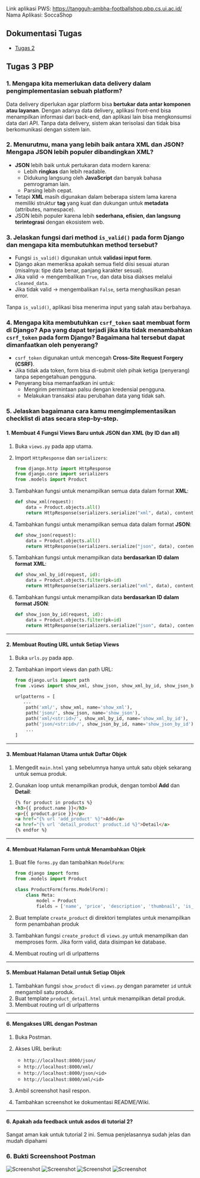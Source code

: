 Link aplikasi PWS: https://tangguh-ambha-footballshop.pbp.cs.ui.ac.id/
Nama Aplikasi: SoccaShop

## Dokumentasi Tugas

- [Tugas 2](../../wiki/Tugas-2-PBP-2025-2026)

## Tugas 3 PBP

### 1. Mengapa kita memerlukan data delivery dalam pengimplementasian sebuah platform?

Data delivery diperlukan agar platform bisa **bertukar data antar komponen atau layanan**. Dengan adanya data delivery, aplikasi front-end bisa menampilkan informasi dari back-end, dan aplikasi lain bisa mengkonsumsi data dari API. Tanpa data delivery, sistem akan terisolasi dan tidak bisa berkomunikasi dengan sistem lain.

### 2. Menurutmu, mana yang lebih baik antara XML dan JSON? Mengapa JSON lebih populer dibandingkan XML?

- **JSON** lebih baik untuk pertukaran data modern karena:
  - Lebih **ringkas** dan lebih readable.
  - Didukung langsung oleh **JavaScript** dan banyak bahasa pemrograman lain.
  - Parsing lebih cepat.
- Tetapi **XML** masih digunakan dalam beberapa sistem lama karena memiliki struktur **tag** yang kuat dan dukungan untuk **metadata** (attributes, namespace).
- JSON lebih populer karena lebih **sederhana, efisien, dan langsung terintegrasi** dengan ekosistem web.

### 3. Jelaskan fungsi dari method `is_valid()` pada form Django dan mengapa kita membutuhkan method tersebut?

- Fungsi `is_valid()` digunakan untuk **validasi input form**.
- Django akan memeriksa apakah semua field diisi sesuai aturan (misalnya: tipe data benar, panjang karakter sesuai).
- Jika valid → mengembalikan `True`, dan data bisa diakses melalui `cleaned_data`.
- Jika tidak valid → mengembalikan `False`, serta menghasilkan pesan error.

Tanpa `is_valid()`, aplikasi bisa menerima input yang salah atau berbahaya.

### 4. Mengapa kita membutuhkan `csrf_token` saat membuat form di Django? Apa yang dapat terjadi jika kita tidak menambahkan `csrf_token` pada form Django? Bagaimana hal tersebut dapat dimanfaatkan oleh penyerang?

- `csrf_token` digunakan untuk mencegah **Cross-Site Request Forgery (CSRF)**.
- Jika tidak ada token, form bisa di-submit oleh pihak ketiga (penyerang) tanpa sepengetahuan pengguna.
- Penyerang bisa memanfaatkan ini untuk:
  - Mengirim permintaan palsu dengan kredensial pengguna.
  - Melakukan transaksi atau perubahan data yang tidak sah.

### 5. Jelaskan bagaimana cara kamu mengimplementasikan checklist di atas secara step-by-step.

#### 1. Membuat 4 Fungsi Views Baru untuk JSON dan XML (by ID dan all)

1. Buka `views.py` pada app utama.
2. Import `HttpResponse` dan `serializers`:

   ```python
   from django.http import HttpResponse
   from django.core import serializers
   from .models import Product
   ```

3. Tambahkan fungsi untuk menampilkan semua data dalam format **XML**:

   ```python
   def show_xml(request):
       data = Product.objects.all()
       return HttpResponse(serializers.serialize("xml", data), content_type="application/xml")
   ```

4. Tambahkan fungsi untuk menampilkan semua data dalam format **JSON**:

   ```python
   def show_json(request):
       data = Product.objects.all()
       return HttpResponse(serializers.serialize("json", data), content_type="application/json")
   ```

5. Tambahkan fungsi untuk menampilkan data **berdasarkan ID dalam format XML**:

   ```python
   def show_xml_by_id(request, id):
       data = Product.objects.filter(pk=id)
       return HttpResponse(serializers.serialize("xml", data), content_type="application/xml")
   ```

6. Tambahkan fungsi untuk menampilkan data **berdasarkan ID dalam format JSON**:

   ```python
   def show_json_by_id(request, id):
       data = Product.objects.filter(pk=id)
       return HttpResponse(serializers.serialize("json", data), content_type="application/json")
   ```

---

#### 2. Membuat Routing URL untuk Setiap Views

1. Buka `urls.py` pada app.
2. Tambahkan import views dan path URL:

   ```python
   from django.urls import path
   from .views import show_xml, show_json, show_xml_by_id, show_json_by_id

   urlpatterns = [
      ...
       path('xml/', show_xml, name='show_xml'),
       path('json/', show_json, name='show_json'),
       path('xml/<str:id>/', show_xml_by_id, name='show_xml_by_id'),
       path('json/<str:id>/', show_json_by_id, name='show_json_by_id'),
       ...
   ]
   ```

---

#### 3. Membuat Halaman Utama untuk Daftar Objek

1. Mengedit `main.html` yang sebelumnya hanya untuk satu objek sekarang untuk semua produk.
2. Gunakan loop untuk menampilkan produk, dengan tombol **Add** dan **Detail**:

   ```html
   {% for product in products %}
   <h3>{{ product.name }}</h3>
   <p>{{ product.price }}</p>
   <a href="{% url 'add_product' %}">Add</a>
   <a href="{% url 'detail_product' product.id %}">Detail</a>
   {% endfor %}
   ```

---

#### 4. Membuat Halaman Form untuk Menambahkan Objek

1. Buat file `forms.py` dan tambahkan `ModelForm`:

   ```python
   from django import forms
   from .models import Product

   class ProductForm(forms.ModelForm):
       class Meta:
           model = Product
           fields = ['name', 'price', 'description', 'thumbnail', 'is_featured', 'is_available', 'category']
   ```

2. Buat template `create_product` di direktori templates untuk menampilkan form penambahan produk
3. Tambahkan fungsi `create_product` di `views.py` untuk menampilkan dan memproses form.
   Jika form valid, data disimpan ke database.
4. Membuat routing url di urlpatterns

---

#### 5. Membuat Halaman Detail untuk Setiap Objek

1. Tambahkan fungsi `show_product` di `views.py` dengan parameter `id` untuk mengambil satu produk.
2. Buat template `product_detail.html` untuk menampilkan detail produk.
3. Membuat routing url di urlpatterns

---

#### 6. Mengakses URL dengan Postman

1. Buka Postman.
2. Akses URL berikut:

   - `http://localhost:8000/json/`
   - `http://localhost:8000/xml/`
   - `http://localhost:8000/json/<id>`
   - `http://localhost:8000/xml/<id>`

3. Ambil screenshot hasil respon.
4. Tambahkan screenshot ke dokumentasi README/Wiki.

---

#### 6. Apakah ada feedback untuk asdos di tutorial 2?

Sangat aman kak untuk tutorial 2 ini. Semua penjelasannya sudah jelas dan mudah dipahami

### 6. Bukti Screenshoot Postman

![Screenshot](https://drive.google.com/uc?export=view&id=1JY0mt8bOKtiulbmig86ig470A6QPlE2D)
![Screenshot](https://drive.google.com/uc?export=view&id=14t7txIn_8qsMWuVrTxn7nyTKIp3dUoou)
![Screenshot](https://drive.google.com/uc?export=view&id=1tq2KTHTOjPLpwlXVti_hlRrKDkTXmFj6)
![Screenshot](https://drive.google.com/uc?export=view&id=1J8HrYr9RCiFaNDs2fZY1wJqdu7nOPSp0)
